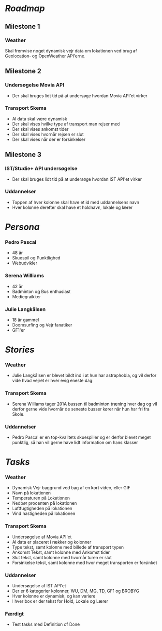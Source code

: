 # ***Roadmap***

## Milestone 1
### Weather
Skal fremvise noget dynamisk vejr data om lokationen ved brug af Geolocation- og OpenWeather API'erne.

## Milestone 2
### Undersøgelse Movia API
- Der skal bruges lidt tid på at undersøge hvordan Movia API'et virker
### Transport Skema
- Al data skal være dynamisk
- Der skal vises hvilke type af transport man rejser med
- Der skal vises ankomst tider
- Der skal vises hvornår rejsen er slut
- Der skal vises når der er forsinkelser

## Milestone 3
### IST/Studie+ API undersøgelse
- Der skal bruges lidt tid på at undersøge hvordan IST API'et virker
### Uddannelser
- Toppen af hver kolonne skal have et id med uddannelsens navn
- Hver kolonne derefter skal have et holdnavn, lokale og lærer


# ***Persona***
### Pedro Pascal
- 48 år
- Skuespil og Punktlighed
- Webudvikler

### Serena Williams
- 42 år
- Badminton og Bus enthusiast
- Mediegraikker

### Julie Langkålsen
- 18 år gammel
- Doomsurfing og Vejr fanatiker
- GF1'er

# ***Stories***
### Weather
- Julie Langkålsen er blevet bildt ind i at hun har astraphobia, og vil derfor vide hvad vejret er hver evig eneste dag

### Transport Skema
- Serena Williams tager 201A bussen til badminton træning hver dag og vil derfor gerne vide hvornår de seneste busser kører når hun har fri fra Skole.

### Uddannelser
- Pedro Pascal er en top-kvalitets skuespiller og er derfor blevet meget punktlig, så han vil gerne have lidt information om hans klasser

# ***Tasks***
### Weather
- Dynamisk Vejr baggrund ved bag af en kort video, eller GIF
- Navn på lokationen
- Temperaturen på Lokationen
- Nedbør procenten på lokationen
- Luftfugtigheden på lokationen
- Vind hastigheden på lokationen

### Transport Skema
- Undersøgelse af Movia API'et
- Al data er placeret i rækker og kolonner
- Type tekst, samt kolonne med billede af transport typen
- Ankomst Tekst, samt kolonne med Ankomst tider
- Slut tekst, samt kolonne med hvornår turen er slut
- Forsinkelse tekst, samt kolonne med hvor meget transporten er forsinket

### Uddannelser
- Undersøgelse af IST API'et
- Der er 6 kategorier kolonner, WU, DM, MG, TD, GF1 og BROBYG
- Hver kolonne er dynamisk, og kan variere
- I hver box er der tekst for Hold, Lokale og Lærer

### Færdigt
- Test tasks med Definition of Done